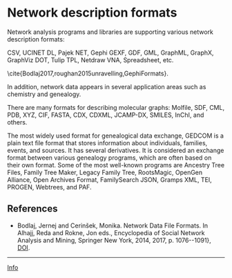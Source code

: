 # Network description formats

Network analysis programs and libraries are supporting various network description formats: 

CSV, UCINET DL, Pajek NET, Gephi GEXF, GDF, GML, GraphML, GraphX, GraphViz DOT, Tulip TPL, Netdraw VNA, Spreadsheet, etc. 

\cite{Bodlaj2017,roughan2015unravelling,GephiFormats}.


In addition, network data appears in several application areas such as chemistry and genealogy. 

There are many formats for describing molecular graphs: Molfile, SDF, CML, PDB, XYZ, CIF, FASTA, CDX, CDXML, JCAMP-DX, SMILES, InChI, and others. 

The most widely used format for genealogical data exchange, GEDCOM is a plain text file format that stores information about individuals, families, events, and sources. It has several derivatives. It is considered an exchange format between various genealogy programs, which are often based on their own format. Some of the most well-known programs are Ancestry Tree Files, Family Tree Maker, Legacy Family Tree, RootsMagic, OpenGen Alliance, Open Archives Format, FamilySearch JSON, Gramps XML, TEI, PROGEN, Webtrees, and PAF.

## References

- Bodlaj, Jernej and Cerinšek, Monika. Network Data File Formats. In Alhajj, Reda and Rokne, Jon eds., Encyclopedia of Social Network Analysis and Mining, Springer New York, 2014, 2017, p. 1076--1091}, [DOI](https://doi.org/10.1007/978-1-4614-7163-9_298-1).

<hr />

[Info](README.md)

